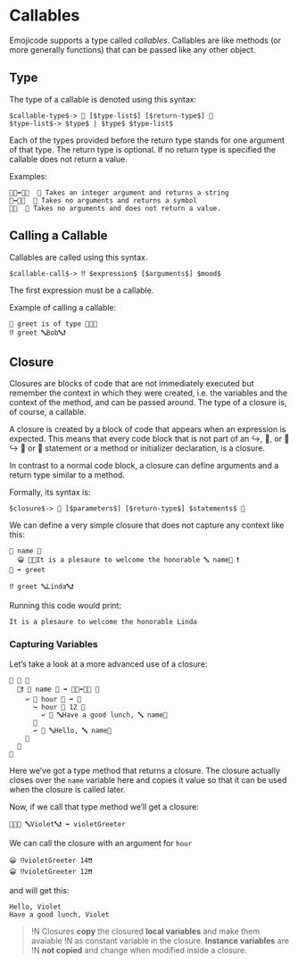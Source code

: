 # Callables

Emojicode supports a type called *callables*. Callables are like methods (or
more generally functions) that can be passed like any other object.

## Type

The type of a callable is denoted using this syntax:

```syntax
$callable-type$-> 🍇 [$type-list$] [$return-type$] 🍉
$type-list$-> $type$ | $type$ $type-list$
```

Each of the types provided before the return type stands for one argument of
that type. The return type is optional. If no return type is specified the
callable does not return a value.

Examples:

```
🍇🔢➡️🔡🍉  💭 Takes an integer argument and returns a string
🍇➡️🔣🍉  💭 Takes no arguments and returns a symbol
🍇🍉  💭 Takes no arguments and does not return a value.
```

## Calling a Callable

Callables are called using this syntax.

```syntax
$callable-call$-> ⁉️ $expression$ [$arguments$] $mood$
```

The first expression must be a callable.

Example of calling a callable:

```
💭 greet is of type 🍇🔡🍉
⁉️ greet 🔤Bob🔤❗️
```

## Closure

Closures are blocks of code that are not immediately executed but remember the
context in which they were created, i.e. the variables and the context of the
method, and can be passed around. The type of a closure is, of course,
a callable.

A closure is created by a block of code that appears when an expression is
expected. This means that every code block that is not part of an ↪️, 🙅, or 🙅↪️
🔂 or 🔁 statement or a method or initializer declaration, is a closure.

In contrast to a normal code block, a closure can define arguments and a return
type similar to a method.

Formally, its syntax is:

```syntax
$closure$-> 🍇 [$parameters$] [$return-type$] $statements$ 🍉
```

We can define a very simple closure that does not capture any context like this:

```
🍇 name 🔡
  😀 🍪🔤It is a plesaure to welcome the honorable 🔤 name🍪 ❗️
🍉 ➡️ greet

⁉️ greet 🔤Linda🔤❗️
```

Running this code would print:

```
It is a plesaure to welcome the honorable Linda
```

### Capturing Variables

Let’s take a look at a more advanced use of a closure:

```
🐇 🍤 🍇
  🐇❗️ 🙋 name 🔡 ➡️ 🍇🔢➡️🔡🍉 🍇
    ↩️ 🍇 hour 🔢 ➡️ 🔡
      ↪️ hour 🙌 12 🍇
        ↩️ 🍪 🔤Have a good lunch, 🔤 name🍪
      🍉
      ↩️ 🍪 🔤Hello, 🔤 name🍪
    🍉
  🍉
🍉
```

Here we’ve got a type method that returns a closure. The closure actually
closes over the `name` variable here and copies it value so that it can be used
when the closure is called later.

Now, if we call that type method we’ll get a closure:

```
🙋🐇🍤 🔤Violet🔤❗️ ➡️ violetGreeter
```

We can call the closure with an argument for `hour`

```
😀 ⁉️violetGreeter 14❗️❗️
😀 ⁉️violetGreeter 12❗️❗
```

and will get this:

```
Hello, Violet
Have a good lunch, Violet
```

>!N Closures **copy** the closured **local variables** and make them avaiable
>!N as constant variable in the closure. **Instance variables** are
>!N **not copied** and change when modified inside a closure.

